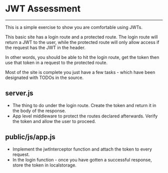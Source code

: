 # JWT Assessment
---
This is a simple exercise to show you are comfortable using JWTs.

This basic site has a login route and a protected route.
The login route will return a JWT to the user, while the protected route
will only allow access if the request has the JWT in the header.

In other words, you should be able to hit the login route, get the token
then use that token in a request to the protected route.

Most of the site is complete you just have a few tasks - which have been
designated with TODOs in the source.

## server.js
- The thing to do under the login route.  Create the token and return it in the body of the response.
- App level middleware to protect the routes declared afterwards.  Verify the token and allow the user to proceed.

## public/js/app.js
  - Implement the jwtInterceptor function and attach the token to every request.
  - In the login function - once you have gotten a successful response, store the token in localstorage.
